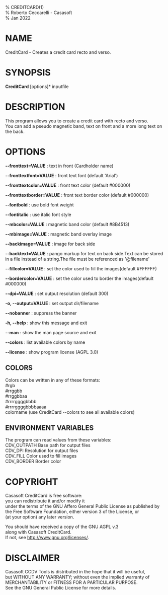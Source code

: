 % CREDITCARD(1)  
% Roberto Ceccarelli - Casasoft  
% Jan 2022

# NAME
CreditCard - Creates a credit card recto and verso.

# SYNOPSIS
**CreditCard** \[options\]\* inputfile

# DESCRIPTION
This program allows you to create a credit card with recto and verso.   
You can add a pseudo magnetic band, text on front and a more long text on the back.

# OPTIONS
**--fronttext=VALUE**
: text in front \(Cardholder name\)

**--fronttextfont=VALUE**
: front text font \(default 'Arial'\)

**--fronttextcolor=VALUE**
: front text color \(default \#000000\)

**--fronttextborder=VALUE**
: front text border color \(default \#000000\)

**--fontbold**
: use bold font weight

**--fontitalic**
: use italic font style

**--mbcolor=VALUE**
: magnetic band color \(default \#8B4513\)

**--mbimage=VALUE**
: magnetic band overlay image

**--backimage=VALUE**
: image for back side

**--backtext=VALUE**
: pango markup for text on back side.Text can be stored in a file instead of a string.The file must be referenced as '@filename'

**--fillcolor=VALUE**
: set the color used to fiil the images\(default \#FFFFFF\)

**--bordercolor=VALUE**
: set the color used to border the images\(default \#000000\)

**--dpi=VALUE**
: set output resolution \(default 300\)

**-o, --output=VALUE**
: set output dir/filename

**--nobanner**
: suppress the banner

**-h, --help**
: show this message and exit

**--man**
: show the man page source and exit

**--colors**
: list available colors by name

**--license**
: show program license \(AGPL 3.0\)

## COLORS
Colors can be written in any of these formats:  
  \#rgb  
  \#rrggbb  
  \#rrggbbaa  
  \#rrrrggggbbbb  
  \#rrrrggggbbbbaaaa  
  colorname    \(use CreditCard --colors  to see all available colors\)

## ENVIRONMENT VARIABLES
The program can read values from these variables:  
  CDV\_OUTPATH  Base path for output files  
  CDV\_DPI      Resolution for output files  
  CDV\_FILL     Color used to fill images  
  CDV\_BORDER   Border color

# COPYRIGHT
Casasoft CreditCard is free software:  
you can redistribute it and/or modify it  
under the terms of the GNU Affero General Public License as published by  
the Free Software Foundation, either version 3 of the License, or  
\(at your option\) any later version.  

You should have received a copy of the GNU AGPL v.3  
along with Casasoft CreditCard.  
If not, see <http://www.gnu.org/licenses/>.  

# DISCLAIMER
Casasoft CCDV Tools is distributed in the hope that it will be useful,  
but WITHOUT ANY WARRANTY; without even the implied warranty of  
MERCHANTABILITY or FITNESS FOR A PARTICULAR PURPOSE.   
See the GNU General Public License for more details.

